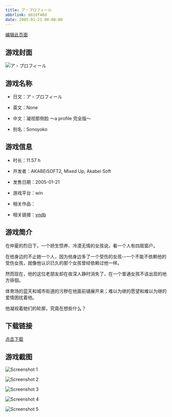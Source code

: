 ```yaml
---
title: ア・プロフィール
abbrlink: 681df40d
date: 2005-01-21 00:00:00
---
```

[编辑此页面](https://github.com/ACG-3/ADV3-source/blob/main/source/_posts/%E3%82%A2%E3%83%BB%E3%83%97%E3%83%AD%E3%83%95%E3%82%A3%E3%83%BC%E3%83%AB.md)

## 游戏封面

![ア・プロフィール](https://pan.timero.xyz/d/onedrive/img_lib_001/%E3%82%A2%E3%83%BB%E3%83%97%E3%83%AD%E3%83%95%E3%82%A3%E3%83%BC%E3%83%AB_cover.avif)


## 游戏名称

- 日文：ア・プロフィール
- 英文：None
- 中文：凝视那侧脸 ～a profile 完全版～

- 别名：Sonoyoko


## 游戏信息

- 时长：11.57 h
- 开发者：AKABEiSOFT2, Mixed Up, Akabei Soft
- 发售日期：2005-01-21
- 游戏平台：win
- 相关作品：

- 相关链接：[vndb](https://vndb.org/v1894)


## 游戏简介

在仲夏的烈日下，一个娇生惯养、冷漠无情的女孩说，看一个人有四扇窗户。

在他身边的不止她一个人，因为他身边多了一个受伤的女孩--一个不能不依赖他的受伤女孩，就像他认识已久的那个女孩曾经依赖过他一样。

然而现在，他的这位老朋友却在夜深人静时消失了，在一个普通女孩不该出现的地方徘徊。

体育场的蓝天和城市街道的污秽在他面前铺展开来；难以为继的愿望和难以为继的爱情困扰着他。

他凝视着她们的轮廓，究竟在想些什么？




## 下载链接

[点击下载](https://pan.timero.xyz/onedrive/adv_lib_001/%E3%82%A2%E3%83%BB%E3%83%97%E3%83%AD%E3%83%95%E3%82%A3%E3%83%BC%E3%83%AB)


## 游戏截图


![Screenshot 1](https://pan.timero.xyz/d/onedrive/img_lib_001/%E3%82%A2%E3%83%BB%E3%83%97%E3%83%AD%E3%83%95%E3%82%A3%E3%83%BC%E3%83%AB_Screenshot_1.avif)

![Screenshot 2](https://pan.timero.xyz/d/onedrive/img_lib_001/%E3%82%A2%E3%83%BB%E3%83%97%E3%83%AD%E3%83%95%E3%82%A3%E3%83%BC%E3%83%AB_Screenshot_2.avif)

![Screenshot 3](https://pan.timero.xyz/d/onedrive/img_lib_001/%E3%82%A2%E3%83%BB%E3%83%97%E3%83%AD%E3%83%95%E3%82%A3%E3%83%BC%E3%83%AB_Screenshot_3.avif)

![Screenshot 4](https://pan.timero.xyz/d/onedrive/img_lib_001/%E3%82%A2%E3%83%BB%E3%83%97%E3%83%AD%E3%83%95%E3%82%A3%E3%83%BC%E3%83%AB_Screenshot_4.avif)

![Screenshot 5](https://pan.timero.xyz/d/onedrive/img_lib_001/%E3%82%A2%E3%83%BB%E3%83%97%E3%83%AD%E3%83%95%E3%82%A3%E3%83%BC%E3%83%AB_Screenshot_5.avif)


